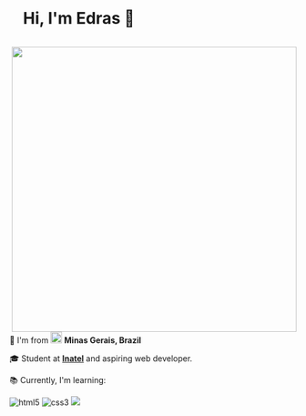 <body>
  <div id="user-content-toc">
  <ul>
    <summary><h1 style="display: inline-block;">Hi, I'm Edras 👋</h1></summary>
  </ul>
</div>
 <img align="right" src="https://camo.githubusercontent.com/1abf74e89b18c366eb76dee3f418c4a4d45b823c278d1fa42648910e969857ba/68747470733a2f2f7374617469632e7665637465657a792e636f6d2f73797374656d2f7265736f75726365732f70726576696577732f3031312f3135332f3335392f6f726967696e616c2f33642d776562736974652d646576656c6f7065722d776f726b696e672d6f6e2d6c6170746f702d696c6c757374726174696f6e2d706e672e706e67" width="500" height="500">
  <p>📌 I'm from <img align="bottom" src="https://creazilla-store.fra1.digitaloceanspaces.com/emojis/61994/brazil-flag-emoji-clipart-xl.png" width="20" height="20">       <b>Minas Gerais, Brazil</b></p>
  <p>🎓 Student at <a href=" https://inatel.br/"> <strong>Inatel</strong></a> and aspiring web developer.</p>
  <p>📚 Currently, I'm learning:</p>
  <p> 
    <img alt="html5" src="https://img.shields.io/badge/HTML5-E34F26?style=for-the-badge&logo=html5&logoColor=white"/>
    <img alt="css3" src="https://img.shields.io/badge/CSS3-1572B6?style=for-the-badge&logo=css3&logoColor=white"/>
    <img src="https://img.shields.io/badge/javascript-F7DF1E?style=for-the-badge&logo=javascript&logoColor=black">
  </p>
</body> 
